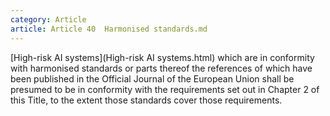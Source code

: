 ```yaml
---
category: Article
article: Article 40  Harmonised standards.md
---
```


[High-risk AI systems](High-risk AI systems.html) which are in conformity with harmonised standards or parts thereof the references of which have been published in the Official Journal of the European Union shall be presumed to be in conformity with the requirements set out in Chapter 2 of this Title, to the extent those standards cover those requirements.